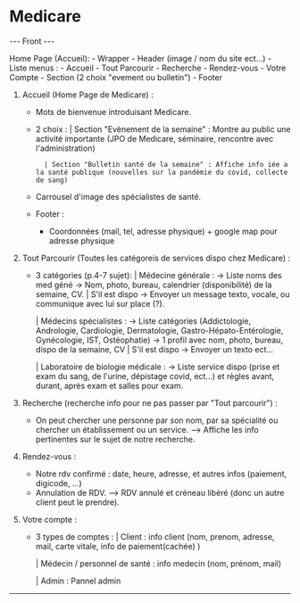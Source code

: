 # Medicare


--- Front ---

Home Page (Accueil):
    - Wrapper
    - Header (image / nom du site ect...)
    - Liste menus :
        - Accueil
        - Tout Parcourir
        - Recherche
        - Rendez-vous
        - Votre Compte
    - Section (2 choix "evement ou bulletin")
    - Footer

1) Accueil (Home Page de Medicare) :
    - Mots de bienvenue introduisant Medicare.
    - 2 choix :
            | Section "Evènement de la semaine" : Montre au public une activité importante (JPO de Medicare, séminaire, rencontre avec l'administration)

            | Section "Bulletin santé de la semaine" : Affiche info iée a la santé publique (nouvelles sur la pandémie du covid, collecte de sang)

    - Carrousel d'image des spécialistes de santé.
    - Footer :
        - Coordonnées (mail, tel, adresse physique) + google map pour adresse physique


2) Tout Parcourir (Toutes les catégoreis de services dispo chez Medicare) :
    - 3 catégories (p.4-7 sujet):
        | Médecine générale :
            -> Liste noms des med géné
                -> Nom, photo, bureau, calendrier (disponibilité) de la semaine, CV.
                    | S'il est dispo -> Envoyer un message texto, vocale, ou communique avec lui sur place (?).

        | Médecins spécialistes :
            ->  Liste catégories (Addictologie, Andrologie, Cardiologie, Dermatologie, Gastro-Hépato-Entérologie, Gynécologie, IST, Ostéophatie)
                -> 1 profil avec nom, photo, bureau, dispo de la semaine, CV
                    | S'il est dispo -> Envoyer un texto ect...

        | Laboratoire de biologie médicale :
            -> Liste service dispo (prise et exam du sang, de l'urine, dépistage covid, ect...) et règles avant, durant, après exam et salles pour exam.


3) Recherche (recherche info pour ne pas passer par "Tout parcourir") :
    - On peut chercher une personne par son nom, par sa spécialité ou chercher un établissement ou un service.
    --> Affiche les info pertinentes sur le sujet de notre recherche.

4) Rendez-vous : 
    - Notre rdv confirmé : date, heure, adresse, et autres infos (paiement, digicode, ...)
    - Annulation de RDV.
        --> RDV annulé et créneau libéré (donc un autre client peut le prendre).

5) Votre compte :
    - 3 types de comptes :
        | Client : info client (nom, prenom, adresse, mail, carte vitale, info de paiement(cachée) )

        | Médecin / personnel de santé : info medecin (nom, prénom, mail)

        | Admin : Pannel admin

-------------------------------------------------------------------